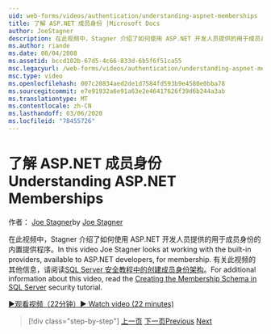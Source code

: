 ```yaml
---
uid: web-forms/videos/authentication/understanding-aspnet-memberships
title: 了解 ASP.NET 成员身份 |Microsoft Docs
author: JoeStagner
description: 在此视频中，Stagner 介绍了如何使用 ASP.NET 开发人员提供的用于成员身份的内置提供程序。 有关 thi 的其他信息 。
ms.author: riande
ms.date: 08/04/2008
ms.assetid: bccd102b-67d5-4c66-833d-6b5f6f51ca55
msc.legacyurl: /web-forms/videos/authentication/understanding-aspnet-memberships
msc.type: video
ms.openlocfilehash: 007c20834aed2de1d7584fd593b9e4580e0bba78
ms.sourcegitcommit: e7e91932a6e91a63e2e46417626f39d6b244a3ab
ms.translationtype: MT
ms.contentlocale: zh-CN
ms.lasthandoff: 03/06/2020
ms.locfileid: "78455726"
---
```

# <a name="understanding-aspnet-memberships"></a><span data-ttu-id="1f892-104">了解 ASP.NET 成员身份</span><span class="sxs-lookup"><span data-stu-id="1f892-104">Understanding ASP.NET Memberships</span></span>

<span data-ttu-id="1f892-105">作者： [Joe Stagner](https://github.com/JoeStagner)</span><span class="sxs-lookup"><span data-stu-id="1f892-105">by [Joe Stagner](https://github.com/JoeStagner)</span></span>

<span data-ttu-id="1f892-106">在此视频中，Stagner 介绍了如何使用 ASP.NET 开发人员提供的用于成员身份的内置提供程序。</span><span class="sxs-lookup"><span data-stu-id="1f892-106">In this video Joe Stagner looks at working with the built-in providers, available to ASP.NET developers, for membership.</span></span> <span data-ttu-id="1f892-107">有关此视频的其他信息，请阅读[SQL Server 安全教程中的创建成员身份架构](../../overview/older-versions-security/membership/creating-the-membership-schema-in-sql-server-vb.md)。</span><span class="sxs-lookup"><span data-stu-id="1f892-107">For additional information about this video, read the [Creating the Membership Schema in SQL Server](../../overview/older-versions-security/membership/creating-the-membership-schema-in-sql-server-vb.md) security tutorial.</span></span>

[<span data-ttu-id="1f892-108">&#9654;观看视频（22分钟）</span><span class="sxs-lookup"><span data-stu-id="1f892-108">&#9654; Watch video (22 minutes)</span></span>](https://channel9.msdn.com/Blogs/ASP-NET-Site-Videos/understanding-aspnet-memberships)

> [!div class="step-by-step"]
> <span data-ttu-id="1f892-109">[上一页](use-custom-principal-objects.md)
> [下一页](configuring-sql-to-work-with-membership-schemas.md)</span><span class="sxs-lookup"><span data-stu-id="1f892-109">[Previous](use-custom-principal-objects.md)
[Next](configuring-sql-to-work-with-membership-schemas.md)</span></span>
